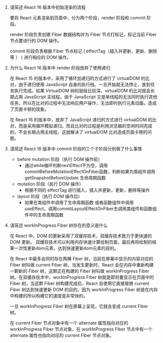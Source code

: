 1. 请简述 React 16 版本中初始渲染的流程
    
    要将 React 元素渲染到页面中，分为两个阶段，render 阶段和 commit 阶段。

    render 阶段负责创建 Fiber 数据结构并为 Fiber 节点打标记，标记当前 Fiber 节点要进行的 DOM 操作。

    commit 阶段负责根据 Fiber 节点标记 ( effectTag（插入并更新、更新、删除等 ） ) 进行相应的 DOM 操作。



2. 为什么 React 16 版本中 render 阶段放弃了使用递归

    在 React 15 的版本中，采用了循环加递归的方式进行了 virtualDOM 的比对，由于递归使用 JavaScript 自身的执行栈，一旦开始就无法停止，直到任务执行完成。如果 VirtualDOM 树的层级比较深，virtualDOM 的比对就会长期占用 JavaScript 主线程，由于 JavaScript 又是单线程的无法同时执行其他任务，所以在比对的过程中无法响应用户操作，无法即时执行元素动画，造成了页面卡顿的现象。

    在 React 16 的版本中，放弃了 JavaScript 递归的方式进行 virtualDOM 的比对，而是采用循环模拟递归。而且比对的过程是利用浏览器的空闲时间完成的，不会长期占用主线程，这就解决了 virtualDOM 比对造成页面卡顿的问题。


3. 请简述 React 16 版本中 commit 阶段的三个子阶段分别做了什么事情

   - before mutation 阶段（执行 DOM 操作前）
      -  通过while循环判断nextEffect不为空，调用commitBeforeMutationEffectOnFiber函数，判断如果为类组件调用 getSnapshotBeforeUpdate 生命周期函数
   - mutation 阶段（执行 DOM 操作）
     -  根据不同的 effectTag 进行插入，插入并更新，更新，删除等操作
   - layout 阶段（执行 DOM 操作后）
     -  如果在类组件中调用了生命周期函数 或者函数组件中调用 useEffect，调用commitLayoutEffectOnFiber去调用类组件和函数组件中的生命周期函数



4. 请简述 workInProgress Fiber 树存在的意义是什么

    在 React 中，DOM 的更新采用了双缓存技术，双缓存技术致力于更快速的 DOM 更新。
    双缓存技术可以利用内存快速计算绘制页面，最后再将绘制的结果一次性更新dom元素，达到快速更新dom元素的目的。

    在 React 中最多会同时存在两棵 Fiber 树，当前在屏幕中显示的内容对应的 Fiber 树叫做 current Fiber 树，当发生更新时，React 会在内存中重新构建一颗新的 Fiber 树，这颗正在构建的 Fiber 树叫做 workInProgress Fiber 树。在双缓存技术中，workInProgress Fiber 树就是即将要显示在页面中的 Fiber 树，当这颗 Fiber 树构建完成后，React 会使用它直接替换 current Fiber 树达到快速更新 DOM 的目的，因为 workInProgress Fiber 树是在内存中构建的所以构建它的速度是非常快的。

    一旦 workInProgress Fiber 树在屏幕上呈现，它就会变成 current Fiber 树。

    在 current Fiber 节点对象中有一个 alternate 属性指向对应的 workInProgress Fiber 节点对象，在 workInProgress Fiber 节点中有一个 alternate 属性也指向对应的 current Fiber 节点对象。

